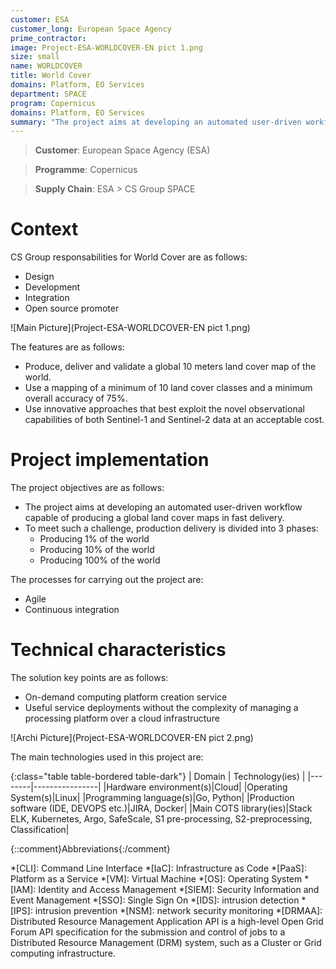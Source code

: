 ```yaml
---
customer: ESA
customer_long: European Space Agency
prime_contractor: 
image: Project-ESA-WORLDCOVER-EN pict 1.png
size: small
name: WORLDCOVER
title: World Cover
domains: Platform, EO Services
department: SPACE
program: Copernicus
domains: Platform, EO Services
summary: "The project aims at developing an automated user-driven workflow capable of producing a global land cover maps in fast delivery. To meet such a challenge, production delivery is divided into 3 phases:. * Producing 1% of the world. * Producing 10% of the world. * Producing 100% of the world"
---
```


> __Customer__\: European Space Agency (ESA)

> __Programme__\: Copernicus

> __Supply Chain__\: ESA >  CS Group SPACE


# Context


CS Group responsabilities for World Cover are as follows:
* Design
* Development
* Integration 
* Open source promoter

![Main Picture](Project-ESA-WORLDCOVER-EN pict 1.png)

The features are as follows:
* Produce, deliver and validate a global 10 meters land cover map of the world.
* Use a mapping of a minimum of 10 land cover classes and a minimum overall accuracy of 75%.
* Use innovative approaches that best exploit the novel observational capabilities of both Sentinel-1 and Sentinel-2 data at an acceptable cost.

# Project implementation

The project objectives are as follows:
* The project aims at developing an automated user-driven workflow capable of producing a global land cover maps in fast delivery.
* To meet such a challenge, production delivery is divided into 3 phases:
	* Producing 1% of the world
	* Producing 10% of the world
	* Producing 100% of the world

The processes for carrying out the project are:
* Agile
* Continuous integration

# Technical characteristics

The solution key points are as follows:
* On-demand computing platform creation service 
* Useful service deployments without the complexity of managing a processing platform over a cloud infrastructure

![Archi Picture](Project-ESA-WORLDCOVER-EN pict 2.png)

The main technologies used in this project are:

{:class="table table-bordered table-dark"}
| Domain | Technology(ies) |
|--------|----------------|
|Hardware environment(s)|Cloud|
|Operating System(s)|Linux|
|Programming language(s)|Go, Python|
|Production software (IDE, DEVOPS etc.)|JIRA, Docker|
|Main COTS library(ies)|Stack ELK, Kubernetes, Argo, SafeScale, S1 pre-processing, S2-preprocessing, Classification|



{::comment}Abbreviations{:/comment}

*[CLI]: Command Line Interface
*[IaC]: Infrastructure as Code
*[PaaS]: Platform as a Service
*[VM]: Virtual Machine
*[OS]: Operating System
*[IAM]: Identity and Access Management
*[SIEM]: Security Information and Event Management
*[SSO]: Single Sign On
*[IDS]: intrusion detection
*[IPS]: intrusion prevention
*[NSM]: network security monitoring
*[DRMAA]: Distributed Resource Management Application API is a high-level Open Grid Forum API specification for the submission and control of jobs to a Distributed Resource Management (DRM) system, such as a Cluster or Grid computing infrastructure.
